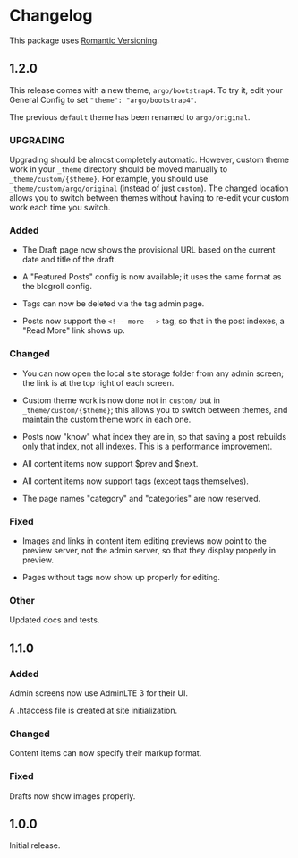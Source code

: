 # Changelog

This package uses [Romantic Versioning](http://blog.legacyteam.info/2015/12/romver-romantic-versioning/).

## 1.2.0

This release comes with a new theme, `argo/bootstrap4`. To try it, edit your
General Config to set `"theme": "argo/bootstrap4"`.

The previous `default` theme has been renamed to `argo/original`.

### UPGRADING

Upgrading should be almost completely automatic. However, custom theme work in
your `_theme` directory should be moved manually to `_theme/custom/{$theme}`.
For example, you should use `_theme/custom/argo/original` (instead of just
`custom`). The changed location allows you to switch between themes without
having to re-edit your custom work each time you switch.

### Added

- The Draft page now shows the provisional URL based on the current date and title of the draft.

- A "Featured Posts" config is now available; it uses the same format as the blogroll config.

- Tags can now be deleted via the tag admin page.

- Posts now support the `<!-- more -->` tag, so that in the post indexes, a "Read More" link shows up.

### Changed

- You can now open the local site storage folder from any admin screen; the link is at the top right of each screen.

- Custom theme work is now done not in `custom/` but in `_theme/custom/{$theme}`; this allows you to switch between themes, and maintain the custom theme work in each one.

- Posts now "know" what index they are in, so that saving a post rebuilds only that index, not all indexes. This is a performance improvement.

- All content items now support $prev and $next.

- All content items now support tags (except tags themselves).

- The page names "category" and "categories" are now reserved.

### Fixed

- Images and links in content item editing previews now point to the preview server, not the admin server, so that they display properly in preview.

- Pages without tags now show up properly for editing.

### Other

Updated docs and tests.


## 1.1.0

### Added

Admin screens now use AdminLTE 3 for their UI.

A .htaccess file is created at site initialization.

### Changed

Content items can now specify their markup format.

### Fixed

Drafts now show images properly.


## 1.0.0

Initial release.

